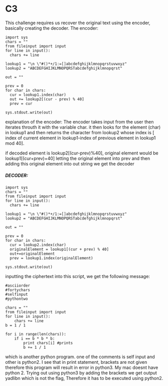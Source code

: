 # C3
This challenge requires us recover the original text using the encoder, basically creating the decoder.
The encoder:
```
import sys
chars = ""
from fileinput import input
for line in input():
  chars += line

lookup1 = "\n \"#()*+/1:=[]abcdefghijklmnopqrstuvwxyz"
lookup2 = "ABCDEFGHIJKLMNOPQRSTabcdefghijklmnopqrst"

out = ""

prev = 0
for char in chars:
  cur = lookup1.index(char)
  out += lookup2[(cur - prev) % 40]
  prev = cur

sys.stdout.write(out)
```
explanation of the encoder: The encoder takes input from the user then iterates throuth it with the variable char. it then looks for the element (char) in lookup1 and then returns the character from lookup2 whose index is [ index of current element in lookup1-index of previous element in lookup1 mod 40].

if decoded element is lookup2[(cur-prev)%40], original element would be lookup1[(cur+prev)+40]
letting the original element into prev and then adding this original element into out string we get the decoder
##### DECODER:
```
import sys
chars = ""
from fileinput import input
for line in input():
  chars += line

lookup1 = "\n \"#()*+/1:=[]abcdefghijklmnopqrstuvwxyz"
lookup2 = "ABCDEFGHIJKLMNOPQRSTabcdefghijklmnopqrst"

out = ""

prev = 0
for char in chars:
  cur = lookup2.index(char)
  originalElement = lookup1[(cur + prev) % 40]
  out+=originalElement
  prev = lookup1.index(originalElement)

sys.stdout.write(out)
```
inputting the ciphertext into this script, we get the following message:
```
#asciiorder
#fortychars
#selfinput
#pythontwo

chars = ""
from fileinput import input
for line in input():
    chars += line
b = 1 / 1

for i in range(len(chars)):
    if i == b * b * b:
        print chars[i] #prints
        b += 1 / 1
```
which is another python program. one of the comments is self input and other is python2. I see that in print statement, brackets are not given therefore this program will result in error in python3. My mac doesnt have python 2. Trying out using python3 by adding the brackets we get output yadlibn which is not the flag, Therefore it has to be executed using python2.
